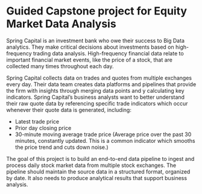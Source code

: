 # Guided Capstone project for Equity Market Data Analysis

Spring Capital is an investment bank who owe their success to Big Data analytics. They make critical
decisions about investments based on high-frequency trading data analysis. High-frequency financial data
relate to important financial market events, like the price of a stock, that are collected many times
throughout each day.

Spring Capital collects data on trades and quotes from multiple exchanges every day. Their data team
creates data platforms and pipelines that provide the firm with insights through merging data points and y
calculating key indicators. Spring Capital’s business analysts want to better understand their raw quote
data by referencing specific trade indicators which occur whenever their quote data is generated,
including:
- Latest trade price
- Prior day closing price
- 30-minute moving average trade price (Average price over the past 30 minutes, constantly
updated. This is a common indicator which smooths the price trend and cuts down noise.)

The goal of this project is to build an end-to-end data pipeline to ingest and process daily stock market
data from multiple stock exchanges. The pipeline should maintain the source data in a structured format,
organized by date. It also needs to produce analytical results that support business analysis.
